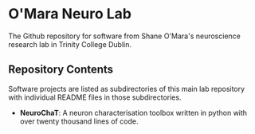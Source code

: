 # O'Mara Neuro Lab

The Github repository for software from Shane O'Mara's neuroscience research lab in Trinity College Dublin.

## Repository Contents

Software projects are listed as subdirectories of this main lab repository with individual README files in those subdirectories.

- **NeuroChaT**: A neuron characterisation toolbox written in python with over twenty thousand lines of code.
